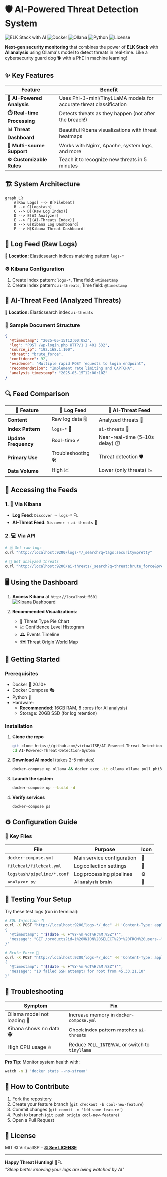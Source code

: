
# 🛡️ AI-Powered Threat Detection System

![ELK Stack with AI](https://img.shields.io/badge/ELK-8.12.0-orange?logo=elasticsearch)
![Docker](https://img.shields.io/badge/Docker-20.10.24-blue?logo=docker)
![Ollama](https://img.shields.io/badge/Ollama-0.4.8-red?logo=ollama)
![Python](https://img.shields.io/badge/Python-3.9-green?logo=python)
![License](https://img.shields.io/badge/License-MIT-blue)

**Next-gen security monitoring** that combines the power of **ELK Stack** with **AI analysis** using Ollama's model to detect threats in real-time. Like a cybersecurity guard dog 🐕 with a PhD in machine learning! 

## ✨ Key Features

| Feature | Benefit |
|---------|---------|
| **🧠 AI-Powered Analysis** | Uses Phi-3-mini/TinyLLaMA models for accurate threat classification |
| **⏱️ Real-time Processing** | Detects threats as they happen (not after the breach!) |
| **📊 Threat Dashboard** | Beautiful Kibana visualizations with threat heatmaps |
| **🔌 Multi-source Support** | Works with Nginx, Apache, system logs, and more |
| **⚙️ Customizable Rules** | Teach it to recognize new threats in 5 minutes |

## 🏗️ System Architecture

```mermaid
graph LR
    A[Raw Logs] --> B[Filebeat]
    B --> C[Logstash]
    C --> D[(Raw Log Index)]
    D --> E[AI Analyzer]
    E --> F[(AI-Threats Index)]
    D --> G[Kibana Log Dashboard]
    F --> H[Kibana Threat Dashboard]
```

## 📜 Log Feed (Raw Logs)

**📍 Location:** Elasticsearch indices matching pattern `logs-*`

### ⚙️ Kibana Configuration

1. Create index pattern: `logs-*`, Time field: `@timestamp`
2. Create index pattern: `ai-threats`, Time field: `@timestamp`


## 🤖 AI-Threat Feed (Analyzed Threats)

**📍 Location:** Elasticsearch index `ai-threats`

### 🧾 Sample Document Structure

```json
{
  "@timestamp": "2025-05-15T12:00:05Z",
  "log": "POST /wp-login.php HTTP/1.1 401 532",
  "source_ip": "192.168.1.100",
  "threat": "brute_force",
  "confidence": 92,
  "evidence": "Multiple rapid POST requests to login endpoint",
  "recommendation": "Implement rate limiting and CAPTCHA",
  "analysis_timestamp": "2025-05-15T12:00:10Z"
}
```

## 🔍 Feed Comparison

| 🧩 Feature           | 📜 Log Feed         | 🤖 AI-Threat Feed               |
| -------------------- | ------------------- | ------------------------------- |
| **Content**          | Raw log data 🗒️    | Analyzed threats 🚨             |
| **Index Pattern**    | `logs-*` 📁         | `ai-threats` 🧠                 |
| **Update Frequency** | Real-time ⚡         | Near-real-time (5–10s delay) ⏱️ |
| **Primary Use**      | Troubleshooting 🛠️ | Threat detection 🛡️            |
| **Data Volume**      | High 📈             | Lower (only threats) 📉         |

## 🔗 Accessing the Feeds

### 1. 🧭 Via Kibana

* **Log Feed**: `Discover → logs-*` 🔍
* **AI-Threat Feed**: `Discover → ai-threats` 🧠

### 2. 💻 Via API

```bash
# 🗒️ Get raw logs
curl "http://localhost:9200/logs-*/_search?q=tags:security&pretty"

# 🚨 Get analyzed threats
curl "http://localhost:9200/ai-threats/_search?q=threat:brute_force&pretty"
```

## 🖥️ Using the Dashboard

1. **Access Kibana** at `http://localhost:5601`  
   ![Kibana Dashboard](resources/Dashboard-screenshot.png)

2. **Recommended Visualizations**:
   - 🍕 Threat Type Pie Chart
   - 📈 Confidence Level Histogram
   - 🕰️ Events Timeline
   - 🗺️ Threat Origin World Map

## 🚀 Getting Started

### Prerequisites

- Docker 🐳 20.10+
- Docker Compose 🎭
- Python 🐍
- Hardware: 
  - **Recommended**: 16GB RAM, 8 cores (for AI analysis)  
  - Storage: 20GB SSD (for log retention)

### Installation

1. **Clone the repo**  
   ```bash
   git clone https://github.com/virtualISP/AI-Powered-Threat-Detection-System.git
   cd AI-Powered-Threat-Detection-System
   ```

2. **Download AI model** (takes 2-5 minutes)  
   ```bash
   docker-compose up ollama && docker exec -it ollama ollama pull phi3:mini
   ```

3. **Launch the system**  
   ```bash
   docker-compose up --build -d
   ```

4. **Verify services**  
   ```bash
   docker-compose ps
   ```

## ⚙️ Configuration Guide

### 🔧 Key Files

| File | Purpose | Icon |
|------|---------|------|
| `docker-compose.yml` | Main service configuration | 🐋 |
| `filebeat/filebeat.yml` | Log collection settings | 📡 |
| `logstash/pipeline/*.conf` | Log processing pipelines | ⚙️ |
| `analyzer.py` | AI analysis brain | 🧠 |


## 🧪 Testing Your Setup

Try these test logs (run in terminal):

```bash
# SQL Injection 🪓
curl -X POST "http://localhost:9200/logs-*/_doc" -H 'Content-Type: application/json' -d'
{
  "@timestamp": "'$(date -u +"%Y-%m-%dT%H:%M:%SZ")'",
  "message": "GET /products?id=1%20UNION%20SELECT%20*%20FROM%20users--"
}'

# Brute Force 🔑
curl -X POST "http://localhost:9200/logs-*/_doc" -H 'Content-Type: application/json' -d'
{
  "@timestamp": "'$(date -u +"%Y-%m-%dT%H:%M:%SZ")'",
  "message": "10 failed SSH attempts for root from 45.33.21.10"
}'
```

## 🚨 Troubleshooting

| Symptom | Fix |
|---------|-----|
| Ollama model not loading 🐘 | Increase memory in `docker-compose.yml` |
| Kibana shows no data 🕵️ | Check index pattern matches `ai-threats` |
| High CPU usage 🔥 | Reduce `POLL_INTERVAL` or switch to `tinyllama` |

**Pro Tip**: Monitor system health with:
```bash
watch -n 1 'docker stats --no-stream'
```

## 🤝 How to Contribute
1. Fork the repository
2. Create your feature branch (`git checkout -b cool-new-feature`)
3. Commit changes (`git commit -m 'Add some feature'`)
4. Push to branch (`git push origin cool-new-feature`)
5. Open a Pull Request

## 📜 License
MIT © VirtualISP – **[⚖️ See LICENSE](resources/LICENSE)**

---

**Happy Threat Hunting!** 👾🔍  
*"Sleep better knowing your logs are being watched by AI"*

